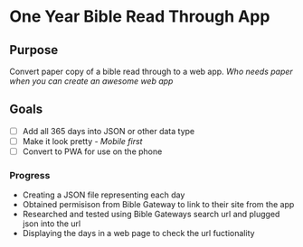 # One Year Bible Read Through App
## Purpose
Convert paper copy of a bible read through to a web app. *Who needs paper when you can create an awesome web app*

## Goals
- [ ] Add all 365 days into JSON or other data type
- [ ] Make it look pretty - *Mobile first*
- [ ] Convert to PWA for use on the phone

### Progress
- Creating a JSON file representing each day
- Obtained permisison from Bible Gateway to link to their site from the app
- Researched and tested using Bible Gateways search url and plugged json into the url 
- Displaying the days in a web page to check the url fuctionality

